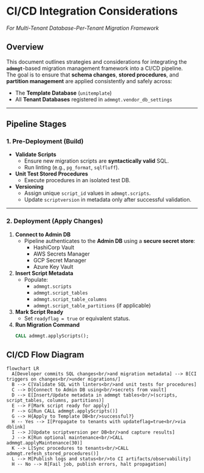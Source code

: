 # CI/CD Integration Considerations  
_For Multi-Tenant Database-Per-Tenant Migration Framework_

## Overview
This document outlines strategies and considerations for integrating the **`admmgt`**-based migration management framework into a CI/CD pipeline.  
The goal is to ensure that **schema changes**, **stored procedures**, and **partition management** are applied consistently and safely across:

- The **Template Database** (`unitemplate`)
- All **Tenant Databases** registered in `admmgt.vendor_db_settings`

---

## Pipeline Stages

### 1. **Pre-Deployment (Build)**
- **Validate Scripts**  
  - Ensure new migration scripts are **syntactically valid** SQL.
  - Run linting (e.g., `pg_format`, `sqlfluff`).
- **Unit Test Stored Procedures**  
  - Execute procedures in an isolated test DB.
- **Versioning**  
  - Assign unique `script_id` values in `admmgt.scripts`.
  - Update `scriptversion` in metadata only after successful validation.

---

### 2. **Deployment (Apply Changes)**
1. **Connect to Admin DB**
   - Pipeline authenticates to the **Admin DB** using a **secure secret store**:
     - HashiCorp Vault  
     - AWS Secrets Manager  
     - GCP Secret Manager  
     - Azure Key Vault  
2. **Insert Script Metadata**
   - Populate:
     - `admmgt.scripts`
     - `admmgt.script_tables`
     - `admmgt.script_table_columns`
     - `admmgt.script_table_partitions` (if applicable)
3. **Mark Script Ready**
   - Set `readyflag = true` or equivalent status.
4. **Run Migration Command**
   ```sql
   CALL admmgt.applyScripts();
   ```

## CI/CD Flow Diagram

```mermaid
flowchart LR
  A[Developer commits SQL changes<br/>and migration metadata] --> B[CI triggers on changes<br/>under migrations/]
  B --> C[Validate SQL with linters<br/>and unit tests for procedures]
  C --> D[Connect to Admin DB using<br/>secrets from vault]
  D --> E[Insert/Update metadata in admmgt tables<br/>(scripts, script_tables, columns, partitions)]
  E --> F[Mark script ready for apply]
  F --> G[Run CALL admmgt.applyScripts()]
  G --> H{Apply to Template DB<br/>successful?}
  H -- Yes --> I[Propagate to tenants with updateflag=true<br/>via dblink]
  I --> J[Update scriptversion per DB<br/>and capture results]
  J --> K[Run optional maintenance<br/>CALL admmgt.applyMaintenance(30)]
  K --> L[Sync procedures to tenants<br/>CALL admmgt.refesh_stored_procedures()]
  L --> M[Publish logs and status<br/>to CI artifacts/observability]
  H -- No --> R[Fail job, publish errors, halt propagation]